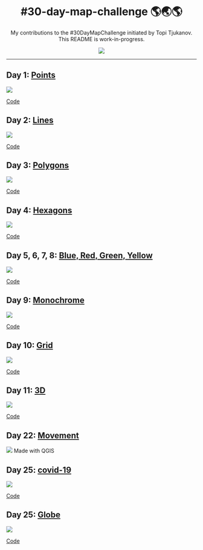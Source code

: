 <h1 align="center">
#30-day-map-challenge 🌎🌏🌎
</h1>

<div align="center">

My contributions to the #30DayMapChallenge initiated by Topi Tjukanov. This README is work-in-progress.

![](https://raw.githubusercontent.com/tjukanovt/30DayMapChallenge/master/images/map_challenge_themes_2020.jpg)

</div>

***

## Day 1: [Points](VIZ/day1_points_googlelocation.png)

![](VIZ/day1_points_googlelocation.png)

[Code](CODE/day1_points_googlelocation.R)


## Day 2: [Lines](VIZ/day2_lines_streetgender_delhi.png)

![](VIZ/day2_lines_streetgender_delhi.png)

[Code](CODE/day2_lines_streetgender_delhi.R)


## Day 3: [Polygons](VIZ/day3_polygons_strava.png)

![](VIZ/day3_polygons_strava.png)

[Code](CODE/day3_polygons_strava.R)


## Day 4: [Hexagons](VIZ/day4_hexagon_mumbaitb.png)

![](VIZ/day4_hexagon_mumbaitb.png)

[Code](CODE/day4_hexagon_mumbaitb.R)


## Day 5, 6, 7, 8: [Blue, Red, Green, Yellow](VIZ/day5678_colours_birds.png)

![](VIZ/day5678_colours_birds.png)

[Code](CODE/day5678_colours_birds.R)


## Day 9: [Monochrome](VIZ/day9_monochrome_mumbaibuildings.png)

![](VIZ/day9_monochrome_mumbaibuildings.png)

[Code](CODE/day9_monochrome_mumbaibuildings.R)


## Day 10: [Grid](VIZ/day10_grid_samesexmarriage.png)

![](VIZ/day10_grid_samesexmarriage.png)

[Code](CODE/day10_grid_samesexmarriage.R)


## Day 11: [3D](VIZ/day11_3d_mumbairents.png)

![](VIZ/day11_3d_mumbairents.png)

[Code](CODE/day11_3D_mumbairents.R)


## Day 22: [Movement](VIZ/day22_movement_suezcanal.gif)

![](VIZ/day22_movement_suezcanal.gif)
Made with QGIS


## Day 25: [covid-19](VIZ/day25_covid19_indiavaccination.png)

![](VIZ/day25_covid19_indiavaccination.png)

[Code](CODE/day25_covid19_indiavaccination.R)


## Day 25: [Globe](VIZ/day29_globe_indiavaxexport.png)

![](VIZ/day29_globe_indiavaxexport.png)

[Code](CODE/day29_globe_indiavaxexport.Rmd)

